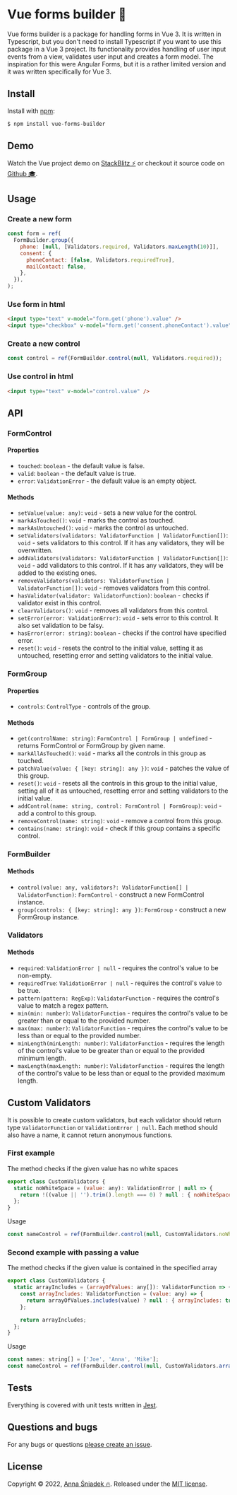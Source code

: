 # Vue forms builder 🚀

Vue forms builder is a package for handling forms in Vue 3. It is written in Typescript, but you don't need to install Typescript if you want to use this package in a Vue 3 project. Its functionality provides handling of user input events from a view, validates user input and creates a form model. The inspiration for this were Angular Forms, but it is a rather limited version and it was written specifically for Vue 3.

## Install

Install with [npm](https://www.npmjs.com/):

```sh
$ npm install vue-forms-builder
```

## Demo

Watch the Vue project demo on [StackBlitz ⚡️](https://stackblitz.com/edit/vue-forms-builder-demo) or checkout it source code on [Github 🎓](https://github.com/AniaSniadek/vue-forms-builder-demo).

## Usage

### Create a new form

```js
const form = ref(
  FormBuilder.group({
    phone: [null, [Validators.required, Validators.maxLength(10)]],
    consent: {
      phoneContact: [false, Validators.requiredTrue],
      mailContact: false,
    },
  }),
);
```

### Use form in html

```html
<input type="text" v-model="form.get('phone').value" />
<input type="checkbox" v-model="form.get('consent.phoneContact').value" />
```

### Create a new control

```js
const control = ref(FormBuilder.control(null, Validators.required));
```

### Use control in html

```html
<input type="text" v-model="control.value" />
```

## API

### FormControl

#### Properties

- `touched`: `boolean` - the default value is false.
- `valid`: `boolean` - the default value is true.
- `error`: `ValidationError` - the default value is an empty object.

#### Methods

- `setValue(value: any)`: `void` - sets a new value for the control.
- `markAsTouched()`: `void` - marks the control as touched.
- `markAsUntouched()`: `void` - marks the control as untouched.
- `setValidators(validators: ValidatorFunction | ValidatorFunction[])`: `void` - sets validators to this control. If it has any validators, they will be overwritten.
- `addValidators(validators: ValidatorFunction | ValidatorFunction[])`: `void` - add validators to this control. If it has any validators, they will be added to the existing ones.
- `removeValidators(validators: ValidatorFunction | ValidatorFunction[])`: `void` - removes validators from this control.
- `hasValidator(validator: ValidatorFunction)`: `boolean` - checks if validator exist in this control.
- `clearValidators()`: `void` - removes all validators from this control.
- `setError(error: ValidationError)`: `void` - sets error to this control. It also set validation to be falsy.
- `hasError(error: string)`: `boolean` - checks if the control have specified error.
- `reset()`: `void` - resets the control to the initial value, setting it as untouched, resetting error and setting validators to the initial value.

### FormGroup

#### Properties

- `controls`: `ControlType` - controls of the group.

#### Methods

- `get(controlName: string)`: `FormControl | FormGroup | undefined` - returns FormControl or FormGroup by given name.
- `markAllAsTouched()`: `void` - marks all the controls in this group as touched.
- `patchValue(value: { [key: string]: any })`: `void` - patches the value of this group.
- `reset()`: `void` - resets all the controls in this group to the initial value, setting all of it as untouched, resetting error and setting validators to the initial value.
- `addControl(name: string, control: FormControl | FormGroup)`: `void` - add a control to this group.
- `removeControl(name: string)`: `void` - remove a control from this group.
- `contains(name: string)`: `void` - check if this group contains a specific control.

### FormBuilder

#### Methods

- `control(value: any, validators?: ValidatorFunction[] | ValidatorFunction)`: `FormControl` - construct a new FormControl instance.
- `group(controls: { [key: string]: any })`: `FormGroup` - construct a new FormGroup instance.

### Validators

#### Methods

- `required`: `ValidationError | null` - requires the control's value to be non-empty.
- `requiredTrue`: `ValidationError | null` - requires the control's value to be true.
- `pattern(pattern: RegExp)`: `ValidatorFunction` - requires the control's value to match a regex pattern.
- `min(min: number)`: `ValidatorFunction` - requires the control's value to be greater than or equal to the provided number.
- `max(max: number)`: `ValidatorFunction` - requires the control's value to be less than or equal to the provided number.
- `minLength(minLength: number)`: `ValidatorFunction` - requires the length of the control's value to be greater than or equal to the provided minimum length.
- `maxLength(maxLength: number)`: `ValidatorFunction` - requires the length of the control's value to be less than or equal to the provided maximum length.

## Custom Validators

It is possible to create custom validators, but each validator should return type `ValidatorFunction` or `ValidationError | null`. Each method should also have a name, it cannot return anonymous functions.

### First example

The method checks if the given value has no white spaces

```js
export class CustomValidators {
  static noWhiteSpace = (value: any): ValidationError | null => {
    return !((value || '').trim().length === 0) ? null : { noWhiteSpace: true };
  };
}
```

Usage

```js
const nameControl = ref(FormBuilder.control(null, CustomValidators.noWhiteSpace));
```

### Second example with passing a value

The method checks if the given value is contained in the specified array

```js
export class CustomValidators {
  static arrayIncludes = (arrayOfValues: any[]): ValidatorFunction => {
    const arrayIncludes: ValidatorFunction = (value: any) => {
      return arrayOfValues.includes(value) ? null : { arrayIncludes: true };
    };

    return arrayIncludes;
  };
}
```

Usage

```js
const names: string[] = ['Joe', 'Anna', 'Mike'];
const nameControl = ref(FormBuilder.control(null, CustomValidators.arrayIncludes(names)));
```

## Tests

Everything is covered with unit tests written in [Jest](https://jestjs.io/).

## Questions and bugs

For any bugs or questions [please create an issue](https://github.com/AniaSniadek/vue-forms-builder/issues/new).

## License

Copyright © 2022, [Anna Śniadek 🔥](https://github.com/AniaSniadek).
Released under the [MIT license](https://github.com/AniaSniadek/vue-forms-builder/blob/main/LICENCE).
